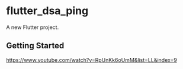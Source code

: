 # flutter_dsa_ping

A new Flutter project.

## Getting Started

https://www.youtube.com/watch?v=RpUnKk6oUmM&list=LL&index=9
